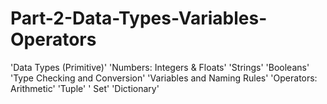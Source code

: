 # Part-2-Data-Types-Variables-Operators
'Data Types (Primitive)' 'Numbers: Integers &amp; Floats' 'Strings' 'Booleans' 'Type Checking and Conversion' 'Variables and Naming Rules' 'Operators: Arithmetic' 'Tuple' ' Set' 'Dictionary'
